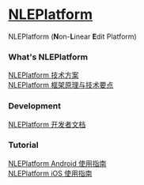 <h1>
  <a href="https://code.byted.org/ies/NLEPlatform">
    NLEPlatform
  </a>
</h1>

NLEPlatform (<b>N</b>on-<b>L</b>inear <b>E</b>dit Platform) <br>

### What's NLEPlatform
<a href="https://bytedance.feishu.cn/wiki/wikcnRVBG0CUBoFf3CyYLFkqzLe">NLEPlatform 技术方案</a><br>
<a href="https://bytedance.feishu.cn/wiki/wikcnZcX33jE16S8W2JRVmq485b">NLEPlatform 框架原理与技术要点</a><br>

### Development
<a href="https://bytedance.feishu.cn/docs/doccnXnWsIOr2TEzr4Cim08ezLb">NLEPlatform 开发者文档</a><br>

### Tutorial
<a href="https://bytedance.feishu.cn/docs/doccn5THHIhYs6xf7QUl3fwhbCe#">NLEPlatform Android 使用指南</a><br>
<a href="https://bytedance.feishu.cn/wiki/wikcnnEvTrXZhZN1z3oP9rQgXYd">NLEPlatform iOS 使用指南</a>